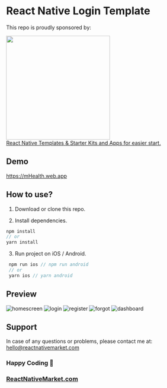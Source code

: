 # React Native Login Template

This repo is proudly sponsored by:

<a href="https://reactnativemarket.com/" rel="nofollow" target="_blank">
  <img src="https://raw.githubusercontent.com/venits/react-native-market/master/assets/banner.png" width="280"><br />
  React Native Templates & Starter Kits and Apps for easier start.
</a>

## Demo

https://mHealth.web.app

## How to use?

1. Download or clone this repo.

2. Install dependencies.

```js
npm install
// or
yarn install
```

3. Run project on iOS / Android.

```js
 npm run ios // npm run android
 // or
 yarn ios // yarn android
```

## Preview

![homescreen](https://raw.githubusercontent.com/venits/react-native-market/master/assets/mHealth/homescreen.png)
![login](https://raw.githubusercontent.com/venits/react-native-market/master/assets/mHealth/login.png)
![register](https://raw.githubusercontent.com/venits/react-native-market/master/assets/mHealth/register.png)
![forgot](https://raw.githubusercontent.com/venits/react-native-market/master/assets/mHealth/forgot.png)
![dashboard](https://raw.githubusercontent.com/venits/react-native-market/master/assets/mHealth/dashboard.png)

## Support

In case of any questions or problems, please contact me at:
[hello@reactnativemarket.com](mailto:hello@reactnativemarket.com)

### Happy Coding 🚀

### [ReactNativeMarket.com](http://reactnativemarket.com/)
